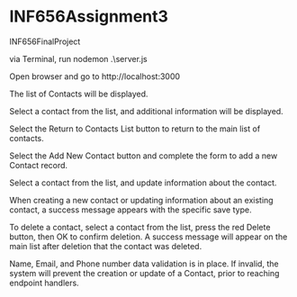 # INF656Assignment3
INF656FinalProject

via Terminal, run nodemon .\server.js

Open browser and go to http://localhost:3000

The list of Contacts will be displayed.

Select a contact from the list, and additional information will be displayed.

Select the Return to Contacts List button to return to the main list of contacts.

Select the Add New Contact button and complete the form to add a new Contact record.

Select a contact from the list, and update information about the contact.

When creating a new contact or updating information about an existing contact, a success message appears with the specific save type.

To delete a contact, select a contact from the list, press the red Delete button, then OK to confirm deletion. A success message will appear on the main list after deletion that the contact was deleted.

Name, Email, and Phone number data validation is in place. If invalid, the system will prevent the creation or update of a Contact, prior to reaching endpoint handlers.